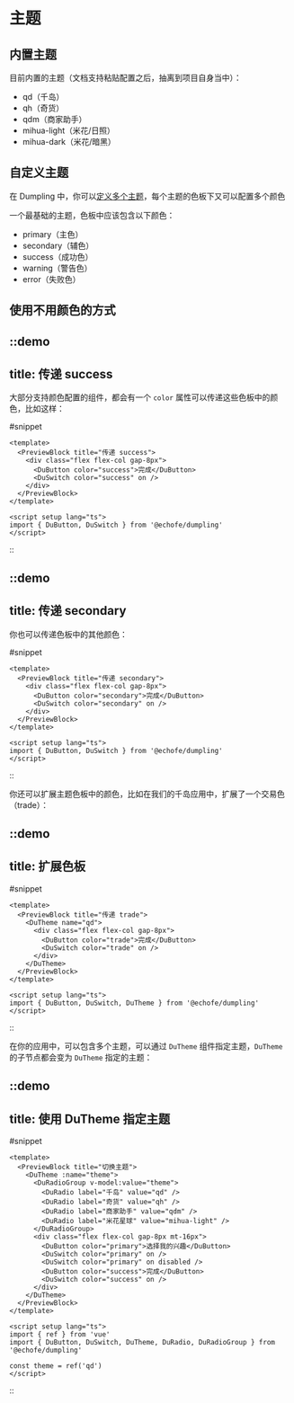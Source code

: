 # 主题

## 内置主题

目前内置的主题（文档支持粘贴配置之后，抽离到项目自身当中）：

- qd（千岛）
- qh（奇货）
- qdm（商家助手）
- mihua-light（米花/日照）
- mihua-dark（米花/暗黑）

## 自定义主题

在 Dumpling 中，你可以[定义多个主题](/other/theming)，每个主题的色板下又可以配置多个颜色

一个最基础的主题，色板中应该包含以下颜色：

- primary（主色）
- secondary（辅色）
- success（成功色）
- warning（警告色）
- error（失败色）

## 使用不用颜色的方式

::demo
---
title: 传递 success
---

大部分支持颜色配置的组件，都会有一个 `color` 属性可以传递这些色板中的颜色，比如这样：

#snippet
```vue
<template>
  <PreviewBlock title="传递 success">
    <div class="flex flex-col gap-8px">
      <DuButton color="success">完成</DuButton>
      <DuSwitch color="success" on />
    </div>
  </PreviewBlock>
</template>

<script setup lang="ts">
import { DuButton, DuSwitch } from '@echofe/dumpling'
</script>
```
::

::demo
---
title: 传递 secondary
---

你也可以传递色板中的其他颜色：

#snippet
```vue
<template>
  <PreviewBlock title="传递 secondary">
    <div class="flex flex-col gap-8px">
      <DuButton color="secondary">完成</DuButton>
      <DuSwitch color="secondary" on />
    </div>
  </PreviewBlock>
</template>

<script setup lang="ts">
import { DuButton, DuSwitch } from '@echofe/dumpling'
</script>
```
::

你还可以扩展主题色板中的颜色，比如在我们的千岛应用中，扩展了一个交易色（trade）：

::demo
---
title: 扩展色板
---

#snippet
```vue
<template>
  <PreviewBlock title="传递 trade">
    <DuTheme name="qd">
      <div class="flex flex-col gap-8px">
        <DuButton color="trade">完成</DuButton>
        <DuSwitch color="trade" on />
      </div>
    </DuTheme>
  </PreviewBlock>
</template>

<script setup lang="ts">
import { DuButton, DuSwitch, DuTheme } from '@echofe/dumpling'
</script>
```
::

在你的应用中，可以包含多个主题，可以通过 `DuTheme` 组件指定主题，`DuTheme` 的子节点都会变为 `DuTheme` 指定的主题：

::demo
---
title: 使用 DuTheme 指定主题
---

#snippet
```vue
<template>
  <PreviewBlock title="切换主题">
    <DuTheme :name="theme">
      <DuRadioGroup v-model:value="theme">
        <DuRadio label="千岛" value="qd" />
        <DuRadio label="奇货" value="qh" />
        <DuRadio label="商家助手" value="qdm" />
        <DuRadio label="米花星球" value="mihua-light" />
      </DuRadioGroup>
      <div class="flex flex-col gap-8px mt-16px">
        <DuButton color="primary">选择我的兴趣</DuButton>
        <DuSwitch color="primary" on />
        <DuSwitch color="primary" on disabled />
        <DuButton color="success">完成</DuButton>
        <DuSwitch color="success" on />
      </div>
    </DuTheme>
  </PreviewBlock>
</template>

<script setup lang="ts">
import { ref } from 'vue'
import { DuButton, DuSwitch, DuTheme, DuRadio, DuRadioGroup } from '@echofe/dumpling'

const theme = ref('qd')
</script>
```
::